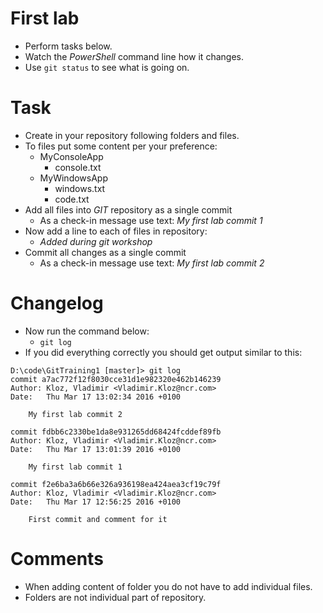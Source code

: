 # First lab

* Perform tasks below.
* Watch the _PowerShell_ command line how it changes.
* Use ```git status``` to see what is going on.

# Task

* Create in your repository following folders and files.
* To files put some content per your preference:
  * MyConsoleApp
    * console.txt
  * MyWindowsApp
    * windows.txt
    * code.txt
* Add all files into _GIT_ repository as a single commit
  * As a check-in message use text: _My first lab commit 1_
* Now add a line to each of files in repository:
  * _Added during git workshop_
* Commit all changes as a single commit
  * As a check-in message use text: _My first lab commit 2_

# Changelog

* Now run the command below:
  * ```git log```
* If you did everything correctly you should get output similar to this:

```
D:\code\GitTraining1 [master]> git log
commit a7ac772f12f8030cce31d1e982320e462b146239
Author: Kloz, Vladimir <Vladimir.Kloz@ncr.com>
Date:   Thu Mar 17 13:02:34 2016 +0100

    My first lab commit 2

commit fdbb6c2330be1da8e931265dd68424fcddef89fb
Author: Kloz, Vladimir <Vladimir.Kloz@ncr.com>
Date:   Thu Mar 17 13:01:39 2016 +0100

    My first lab commit 1

commit f2e6ba3a6b66e326a936198ea424aea3cf19c79f
Author: Kloz, Vladimir <Vladimir.Kloz@ncr.com>
Date:   Thu Mar 17 12:56:25 2016 +0100

    First commit and comment for it
```

# Comments

* When adding content of folder you do not have to add individual files.
* Folders are not individual part of repository.

